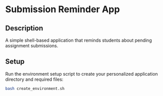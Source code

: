 # Submission Reminder App

## Description
A simple shell-based application that reminds students about pending assignment submissions.

## Setup
Run the environment setup script to create your personalized application directory and required files:

```bash
bash create_environment.sh

